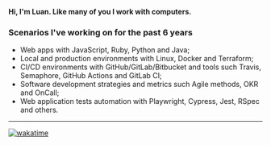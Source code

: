 **Hi, I'm Luan. Like many of you I work with computers.**

### Scenarios I've working on for the past 6 years

- Web apps with JavaScript, Ruby, Python and Java;
- Local and production environments with Linux, Docker and Terraform;
- CI/CD environments with GitHub/GitLab/Bitbucket and tools such Travis, Semaphore, GitHub Actions and GitLab CI;
- Software development strategies and metrics such Agile methods, OKR and OnCall;
- Web application tests automation with Playwright, Cypress, Jest, RSpec and others.

---

[![wakatime](https://wakatime.com/badge/user/c41bea35-0de2-40d3-97c6-9aa5214d4af9.svg)](https://wakatime.com/@c41bea35-0de2-40d3-97c6-9aa5214d4af9)
